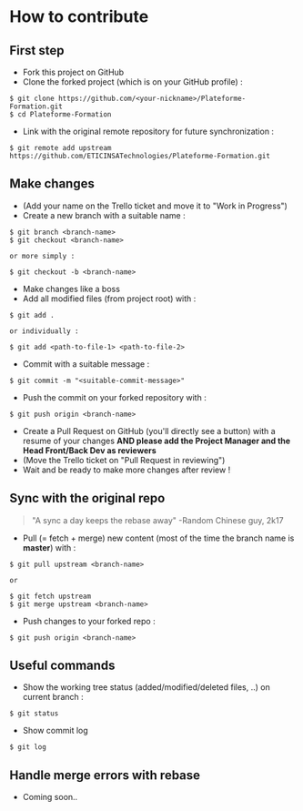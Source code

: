 # How to contribute

## First step
- Fork this project on GitHub
- Clone the forked project (which is on your GitHub profile) :
```
$ git clone https://github.com/<your-nickname>/Plateforme-Formation.git
$ cd Plateforme-Formation
```
- Link with the original remote repository for future synchronization :
```
$ git remote add upstream https://github.com/ETICINSATechnologies/Plateforme-Formation.git
```

## Make changes
- (Add your name on the Trello ticket and move it to "Work in Progress")
- Create a new branch with a suitable name :
```
$ git branch <branch-name>
$ git checkout <branch-name>

or more simply :

$ git checkout -b <branch-name>
```
- Make changes like a boss
- Add all modified files (from project root) with :
```
$ git add .

or individually :

$ git add <path-to-file-1> <path-to-file-2>
```
- Commit with a suitable message :
```
$ git commit -m "<suitable-commit-message>"
```
- Push the commit on your forked repository with :
```
$ git push origin <branch-name>
```
- Create a Pull Request on GitHub (you'll directly see a button) with a resume of your changes **AND please add the Project Manager and the Head Front/Back Dev as reviewers**
- (Move the Trello ticket on "Pull Request in reviewing")
- Wait and be ready to make more changes after review !

## Sync with the original repo
> "A sync a day keeps the rebase away" -Random Chinese guy, 2k17
- Pull (= fetch + merge) new content (most of the time the branch name is **master**) with :
```
$ git pull upstream <branch-name>

or

$ git fetch upstream
$ git merge upstream <branch-name>
```
- Push changes to your forked repo :
```
$ git push origin <branch-name>
```

## Useful commands
- Show the working tree status (added/modified/deleted files, ..) on current branch :
```
$ git status
```
- Show commit log
```
$ git log
```

## Handle merge errors with **rebase**
- Coming soon..
